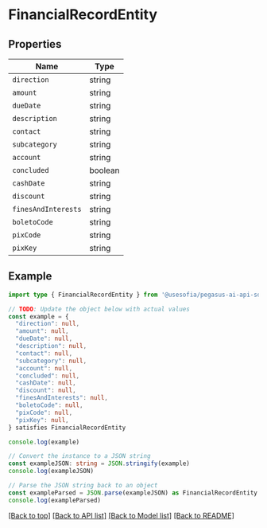 
# FinancialRecordEntity


## Properties

Name | Type
------------ | -------------
`direction` | string
`amount` | string
`dueDate` | string
`description` | string
`contact` | string
`subcategory` | string
`account` | string
`concluded` | boolean
`cashDate` | string
`discount` | string
`finesAndInterests` | string
`boletoCode` | string
`pixCode` | string
`pixKey` | string

## Example

```typescript
import type { FinancialRecordEntity } from '@usesofia/pegasus-ai-api-sdk'

// TODO: Update the object below with actual values
const example = {
  "direction": null,
  "amount": null,
  "dueDate": null,
  "description": null,
  "contact": null,
  "subcategory": null,
  "account": null,
  "concluded": null,
  "cashDate": null,
  "discount": null,
  "finesAndInterests": null,
  "boletoCode": null,
  "pixCode": null,
  "pixKey": null,
} satisfies FinancialRecordEntity

console.log(example)

// Convert the instance to a JSON string
const exampleJSON: string = JSON.stringify(example)
console.log(exampleJSON)

// Parse the JSON string back to an object
const exampleParsed = JSON.parse(exampleJSON) as FinancialRecordEntity
console.log(exampleParsed)
```

[[Back to top]](#) [[Back to API list]](../README.md#api-endpoints) [[Back to Model list]](../README.md#models) [[Back to README]](../README.md)


